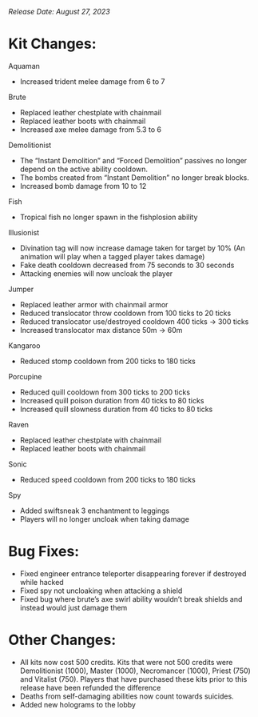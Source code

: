 _Release Date: August 27, 2023_

# Kit Changes:

Aquaman

- Increased trident melee damage from 6 to 7

Brute

- Replaced leather chestplate with chainmail
- Replaced leather boots with chainmail
- Increased axe melee damage from 5.3 to 6

Demolitionist

- The “Instant Demolition” and “Forced Demolition” passives no longer depend on the active ability cooldown.
- The bombs created from “Instant Demolition” no longer break blocks.
- Increased bomb damage from 10 to 12

Fish

- Tropical fish no longer spawn in the fishplosion ability

Illusionist

- Divination tag will now increase damage taken for target by 10%
  (An animation will play when a tagged player takes damage)
- Fake death cooldown decreased from 75 seconds to 30 seconds
- Attacking enemies will now uncloak the player

Jumper

- Replaced leather armor with chainmail armor
- Reduced translocator throw cooldown from 100 ticks to 20 ticks
- Reduced translocator use/destroyed cooldown 400 ticks -> 300 ticks
- Increased translocator max distance 50m -> 60m

Kangaroo

- Reduced stomp cooldown from 200 ticks to 180 ticks

Porcupine

- Reduced quill cooldown from 300 ticks to 200 ticks
- Increased quill poison duration from 40 ticks to 80 ticks
- Increased quill slowness duration from 40 ticks to 80 ticks

Raven

- Replaced leather chestplate with chainmail
- Replaced leather boots with chainmail

Sonic

- Reduced speed cooldown from 200 ticks to 180 ticks

Spy

- Added swiftsneak 3 enchantment to leggings
- Players will no longer uncloak when taking damage

# Bug Fixes:

- Fixed engineer entrance teleporter disappearing forever if destroyed while hacked
- Fixed spy not uncloaking when attacking a shield
- Fixed bug where brute’s axe swirl ability wouldn’t break shields and instead would just damage them

# Other Changes:

- All kits now cost 500 credits. Kits that were not 500 credits were Demolitionist (1000), Master (1000), Necromancer (1000), Priest (750) and Vitalist (750). Players that have purchased these kits prior to this release have been refunded the difference
- Deaths from self-damaging abilities now count towards suicides.
- Added new holograms to the lobby
